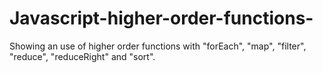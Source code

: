 # Javascript-higher-order-functions-
Showing an use of higher order functions with "forEach", "map", "filter", "reduce", "reduceRight" and "sort".
